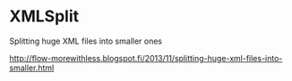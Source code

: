 XMLSplit
========

Splitting huge XML files into smaller ones 

http://flow-morewithless.blogspot.fi/2013/11/splitting-huge-xml-files-into-smaller.html
